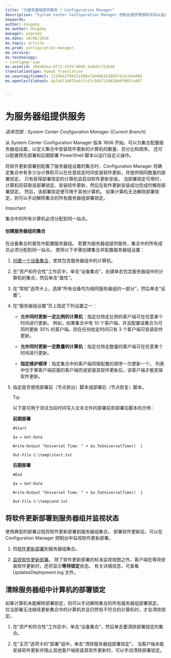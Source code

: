 ```yaml
---
title: "为服务器组提供服务 | Configuration Manager"
description: "System Center Configuration Manager 控制台提供警报和状态以监视更新和符合性。"
keywords: 
author: dougeby
ms.author: dougeby
manager: angrobe
ms.date: 10/06/2016
ms.topic: article
ms.prod: configuration-manager
ms.service: 
ms.technology:
- configmgr-sum
ms.assetid: 304a83ea-0f72-437d-9688-2e6e0c7526dd
translationtype: Human Translation
ms.sourcegitcommit: 1134bb2f04152288e72d40b1b1083f415cb4e900
ms.openlocfilehash: da7a5f1d075eb1fcd7c56b713401bb0f985fa487


---
```

# <a name="service-a-server-group"></a>为服务器组提供服务

*适用范围：System Center Configuration Manager (Current Branch)*

从 System Center Configuration Manager 版本 1606 开始，可以为集合配置服务器组设置，以定义集合中安装软件更新的计算机的数量、百分比和顺序。 还可以配置预先部署和后期部署 PowerShell 脚本以运行自定义操作。

将软件更新部署到配置了服务器组设置的集合时，Configuration Manager 将确定集合中有多少台计算机可以在任意给定时间安装软件更新，并提供相同数量的部署锁定。 只有获得部署锁定的计算机会启动软件更新安装。 当部署锁定可用时，计算机将获取该部署锁定、安装软件更新，然后在软件更新安装成功完成时解除部署锁定。 然后，该部署锁定便可用于其他计算机。 如果计算机无法解除部署锁定，则可以手动解除集合的所有服务器组部署锁定。

>[!IMPORTANT]
>集合中的所有计算机必须分配到同一站点。

#### <a name="to-create-a-collection-for-a-server-group"></a>创建服务器组的集合  
在设备集合的属性中配置服务器组。 若要为服务器组提供服务，集合中的所有成员必须分配到同一站点。 使用以下步骤创建集合并配置服务器组设置：
1.  [创建一个设备集合](../../core/clients/manage/collections/create-collections.md)，使其包含服务器组中的计算机。  

2.  在“资产和符合性”工作区中，单击“设备集合”，右键单击包含服务器组中的计算机的集合，然后单击“属性”。  

3.  在“常规”选项卡上，选择“所有设备均为相同服务器组的一部分”，然后单击“设置”。  

4.  在“服务器组设置”页上指定下列设置之一：  

    -   **允许同时更新一定比例的计算机**：指定仅特定比例的客户端可在任意某个时间进行更新。 例如，如果集合中有 10 个客户端，并且配置该集合为可同时更新 30% 的客户端，则在任何给定时间只有 3 个客户端可安装软件更新。  

    -   **允许同时更新一定数量的计算机**：指定仅特定数量的客户端可在任意某个时间进行更新。  

    -   **指定维护顺序**：指定集合中的客户端将按配置的顺序一次更新一个。 列表中位于某客户端前面的客户端完成安装其软件更新后，该客户端才能安装软件更新。  

5.  指定是否使用部署前（节点排出）脚本或部署后（节点恢复）脚本。  

    > [!TIP]  
    >以下是可用于测试当前时间写入文本文件的部署前和部署后脚本的示例：  
    >   
    >  **前期部署**  
    >   
    >  `#Start`  
    >   
    >  `$a = Get-Date`  
    >   
    >  `Write-Output "Universal Time: " + $a.ToUniversalTime()  |`  
    >   
    >  `Out-File C:\temp\start.txt`  
    >   
    >  **后期部署**  
    >   
    >  `#End`  
    >   
    >  `$a = Get-Date`  
    >   
    >  `Write-Output "Universal Time: " + $a.ToUniversalTime()  |`  
    >   
    >  `Out-File C:\temp\end.txt`  

## <a name="deploy-software-updates-to-the-server-group-and-monitor-status"></a>将软件更新部署到服务器组并监视状态  
使用典型的部署过程将软件更新部署到服务器组集合。 部署软件更新后，可以在 Configuration Manager 控制台中监视软件更新部署。
1.  将[软件更新部署](manually-deploy-software-updates.md)到服务器组集合。   

2.  [监视软件更新部署](monitor-software-updates.md)。 除了软件更新部署的标准监视视图之外，客户端在等待安装软件更新时，还将显示**等待锁定**状态。 有关详细信息，可查看 UpdatesDeployment.log 文件。


## <a name="clear-the-deployment-locks-for-computers-in-a-server-group"></a>清除服务器组中计算机的部署锁定  
如果计算机未能解除部署锁定，则可以手动解除集合的所有服务器组部署锁定。 仅当部署无法继续更新集合中的计算机并且仍然有不符合的计算机时，才会清除锁定。  
1.  在“资产和符合性”工作区中，单击“设备集合”，然后单击要清除部署锁定的集合。  

2.  在“主页”选项卡的“部署”组中，单击“清除服务器组部署锁定”。 当客户端未能安装软件更新并阻止其他客户端安装其软件更新时，可以手动清除部署锁定。  



<!--HONumber=Nov16_HO1-->


